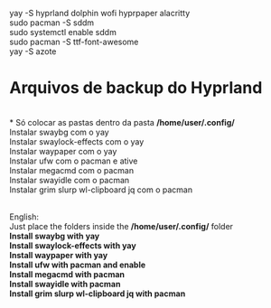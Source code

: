 yay -S hyprland dolphin wofi hyprpaper alacritty<br/>
sudo pacman -S sddm<br/>
sudo systemctl enable sddm<br/>
sudo pacman -S ttf-font-awesome<br/>
yay -S azote<br/>



<h1>Arquivos de backup do Hyprland</h1><br/>
* Só colocar as pastas dentro da pasta
<b>/home/user/.config/</b><br/>
Instalar swaybg com o yay<br/>
Instalar swaylock-effects com o yay<br/>
Instalar waypaper com o yay<br/>
Instalar ufw com o pacman e ative<br/>
Instalar megacmd com o pacman<br/>
Instalar swayidle com o pacman<br/>
Instalar grim slurp wl-clipboard jq com o pacman<br/><br/>


English:<br/>
Just place the folders inside the
<b>/home/user/.config/</b> folder<br/>
<b>Install swaybg with yay</b><br/>
<b>Install swaylock-effects with yay</b><br/>
<b>Install waypaper with yay</b><br/>
<b>Install ufw with pacman and enable</b><br/>
<b>Install megacmd with pacman</b><br/>
<b>Install swayidle with pacman</b><br/>
<b>Install grim slurp wl-clipboard jq with pacman</b><br/>
